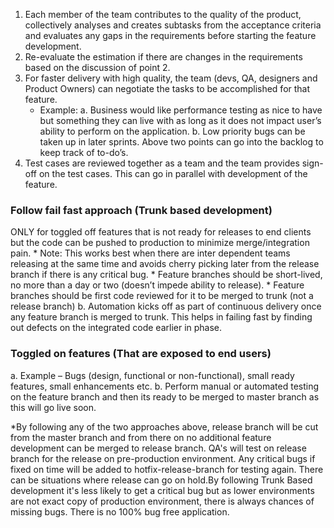 1. Each member of the team contributes to the quality of the product, collectively analyses and creates subtasks from the acceptance          criteria and evaluates any gaps in the requirements before starting the feature development.
2. Re-evaluate the estimation if there are changes in the requirements based on the discussion of point 2.
3. For faster delivery with high quality, the team (devs, QA, designers and Product Owners) can negotiate the tasks to be accomplished for    that feature.
   * Example:
       a. Business would like performance testing as nice to have but something they can live with as long as it does not impact user’s              ability to perform on the application.
       b. Low priority bugs can be taken up in later sprints.
      Above two points can go into the backlog to keep track of to-do’s.
4. Test cases are reviewed together as a team and the team provides sign-off on the test cases. This can go in parallel with development      of the feature.

### Follow fail fast approach (Trunk based development)
ONLY for toggled off features that is not ready for releases to end clients but the code can be pushed to production to minimize          merge/integration pain.
      * Note: This works best when there are inter dependent teams releasing at the same time and avoids cherry picking later from the                   release branch if there is any critical bug.
      * Feature branches should be short-lived, no more than a day or two (doesn’t impede ability to release).
      * Feature branches should be first code reviewed for it to be merged to trunk (not a release branch)
b. Automation kicks off as part of continuous delivery once any feature branch is merged to trunk. This helps in failing fast by
   finding out defects on the integrated code earlier in phase.

### Toggled on features (That are exposed to end users)
a. Example – Bugs (design, functional or non-functional), small ready features, small enhancements etc.
b. Perform manual or automated testing on the feature branch and then its ready to be merged to master branch as this will go live soon.

*By following any of the two approaches above, release branch will be cut from the master branch and from there on no additional feature development can be merged to release branch. QA's will test on release branch for the release on pre-production environment. Any critical bugs if fixed on time will be added to hotfix-release-branch for testing again. There can be situations where release can go on hold.By following Trunk Based development it's less likely to get a critical bug but as lower environments are not exact copy of production environment, there is always chances of missing bugs. There is no 100% bug free application. 
